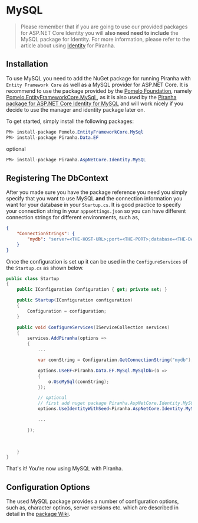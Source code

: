 # MySQL

> Please remember that if you are going to use our provided packages for ASP.NET Core Identity you will **also need need to include** the MySQL package for Identity. For more information, please refer to the article about using [Identity](../authentication/identity) for Piranha.

## Installation

To use MySQL you need to add the NuGet package for running Piranha with `Entity Framework Core` as well as a MySQL provider for ASP.NET Core. It is recommend to use the package provided by the [Pomelo Foundation](https://github.com/PomeloFoundation), namely [Pomelo.EntityFrameworkCore.MySql
](https://github.com/PomeloFoundation/Pomelo.EntityFrameworkCore.MySql), as it is also used by the [Piranha package for ASP.NET Core Identity for MySQL](https://github.com/PiranhaCMS/piranha.core.mysql) and will work nicely if you decide to use the manager and identity package later on.

To get started, simply install the following packages:

~~~ csharp
PM> install-package Pomelo.EntityFrameworkCore.MySql
PM> install-package Piranha.Data.EF
~~~

optional

~~~csharp
PM> install-package Piranha.AspNetCore.Identity.MySQL
~~~


## Registering The DbContext

After you made sure you have the package reference you need you simply specify that you want to use MySQL **and** the connection information you want for your database in your `Startup.cs`. It is good practice to specify your connection string in your `appsettings.json` so you can have different connection strings for different environments, such as,

~~~ json
{
    "ConnectionStrings": {
        "mydb": "server=<THE-HOST-URL>;port=<THE-PORT>;database=<THE-DATABASE-SCHEME>;uid=<THE-DATABASE-USER>;password=<THE-PASSWORD>"
    }
}
~~~

Once the configuration is set up it can be used in the `ConfigureServices` of the `Startup.cs` as shown below.

~~~ csharp
public class Startup
{
    public IConfiguration Configuration { get; private set; }

    public Startup(IConfiguration configuration)
    {
        Configuration = configuration;
    }

    public void ConfigureServices(IServiceCollection services)
    {
        services.AddPiranha(options =>
        {
            ...

            var connString = Configuration.GetConnectionString("mydb");

            options.UseEF<Piranha.Data.EF.MySql.MySqlDb>(o =>
            {
                o.UseMySql(connString);
            });

            // optional
            // first add nuget package Piranha.AspNetCore.Identity.MySQL
            options.UseIdentityWithSeed<Piranha.AspNetCore.Identity.MySQL.IdentityMySQLDb>(db => db.UseMySql(connString));

            ...

        });
            

        
    }
}
~~~

That's it! You're now using MySQL with Piranha.

## Configuration Options

The used MySQL package provides a number of configuration options, such as, character optinos, server versions etc. which are described in detail in the [package Wiki](https://github.com/PomeloFoundation/Pomelo.EntityFrameworkCore.MySql/wiki/Configuration-Options).
